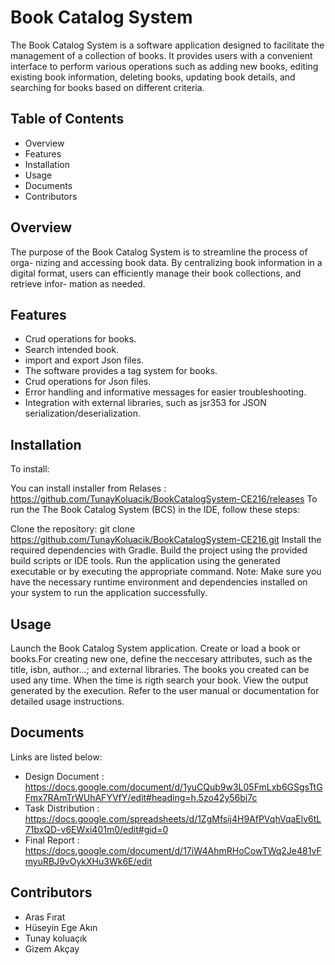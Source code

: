# Book Catalog System
The Book Catalog System is a software application designed to facilitate the management of a collection of books. It provides users with a convenient  interface to perform various operations such as adding new books, editing existing book information, deleting books, updating book details, and searching for books based on different criteria.

 
## Table of Contents
- Overview
- Features
- Installation
- Usage
- Documents
- Contributors

## Overview
The purpose of the Book Catalog System is to streamline the process of orga-
nizing and accessing book data. By centralizing book information in a digital
format, users can efficiently manage their book collections, and retrieve infor-
mation as needed.

## Features
- Crud operations for books.
- Search intended book.
- import and export Json files.
- The software provides a tag system for books.
- Crud operations for Json files.
- Error handling and informative messages for easier troubleshooting.
- Integration with external libraries, such as jsr353 for JSON serialization/deserialization.

## Installation
To install:

You can install installer from Relases : https://github.com/TunayKoluacik/BookCatalogSystem-CE216/releases
To run the The Book Catalog System (BCS) in the IDE, follow these steps:

Clone the repository: git clone https://github.com/TunayKoluacik/BookCatalogSystem-CE216.git
Install the required dependencies with Gradle.
Build the project using the provided build scripts or IDE tools.
Run the application using the generated executable or by executing the appropriate command.
Note: Make sure you have the necessary runtime environment and dependencies installed on your system to run the application successfully.

## Usage
Launch the Book Catalog System application.
Create or load a book or books.For creating new one, define the neccesary attributes, such as the title, isbn, author...; and external libraries.
The books you created can be used any time.
When the time is rigth search your book.
View the output generated by the execution.
Refer to the user manual or documentation for detailed usage instructions.

## Documents
Links are listed below:

- Design Document : https://docs.google.com/document/d/1yuCQub9w3L05FmLxb6GSgsTtGFmx7RAmTrWUhAFYVfY/edit#heading=h.5zo42y56bi7c
- Task Distribution : https://docs.google.com/spreadsheets/d/1ZgMfsij4H9AfPVqhVqaElv6tL71bxQD-v6EWxi401m0/edit#gid=0
- Final Report : https://docs.google.com/document/d/17iW4AhmRHoCowTWq2Je481vFmyuRBJ9vOykXHu3Wk6E/edit

## Contributors
- Aras Fırat 
- Hüseyin Ege Akın
- Tunay koluaçık
- Gizem Akçay



